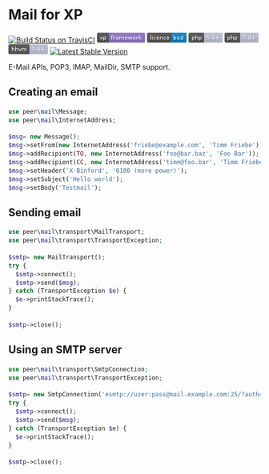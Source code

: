 Mail for XP
===========

[![Build Status on TravisCI](https://secure.travis-ci.org/xp-framework/mail.svg)](http://travis-ci.org/xp-framework/mail)
[![XP Framework Module](https://raw.githubusercontent.com/xp-framework/web/master/static/xp-framework-badge.png)](https://github.com/xp-framework/core)
[![BSD Licence](https://raw.githubusercontent.com/xp-framework/web/master/static/licence-bsd.png)](https://github.com/xp-framework/core/blob/master/LICENCE.md)
[![Required PHP 5.6+](https://raw.githubusercontent.com/xp-framework/web/master/static/php-5_6plus.png)](http://php.net/)
[![Supports PHP 7.0+](https://raw.githubusercontent.com/xp-framework/web/master/static/php-7_0plus.png)](http://php.net/)
[![Supports HHVM 3.4+](https://raw.githubusercontent.com/xp-framework/web/master/static/hhvm-3_4plus.png)](http://hhvm.com/)
[![Latest Stable Version](https://poser.pugx.org/xp-framework/mail/version.png)](https://packagist.org/packages/xp-framework/mail)

E-Mail APIs, POP3, IMAP, MailDir, SMTP support.

## Creating an email

```php
use peer\mail\Message;
use peer\mail\InternetAddress;

$msg= new Message();
$msg->setFrom(new InternetAddress('friebe@example.com', 'Timm Friebe'));
$msg->addRecipient(TO, new InternetAddress('foo@bar.baz', 'Foo Bar'));
$msg->addRecipient(CC, new InternetAddress('timm@foo.bar', 'Timm Friebe'));
$msg->setHeader('X-Binford', '6100 (more power)');
$msg->setSubject('Hello world');
$msg->setBody('Testmail');
```

## Sending email

```php
use peer\mail\transport\MailTransport;
use peer\mail\transport\TransportException;

$smtp= new MailTransport();
try {
  $smtp->connect();
  $smtp->send($msg);
} catch (TransportException $e) {
  $e->printStackTrace();
}

$smtp->close();
```

## Using an SMTP server

```php
use peer\mail\transport\SmtpConnection;
use peer\mail\transport\TransportException;

$smtp= new SmtpConnection('esmtp://user:pass@mail.example.com:25/?auth=login');
try {
  $smtp->connect();
  $smtp->send($msg);
} catch (TransportException $e) {
  $e->printStackTrace();
}

$smtp->close();
```